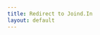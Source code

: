 ```yaml
---
title: Redirect to Joind.In
layout: default
---
```


<script>
window.location.replace("https://joind.in/event/oggcamp-18-2018/schedule/list");
</script>
